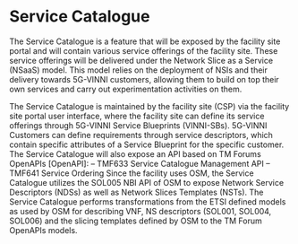 <!-- TITLE: Service Catalogue -->
<!-- SUBTITLE: Service Catalogue -->

# Service Catalogue

The Service Catalogue is a feature that will be exposed by the facility site portal and will contain various service offerings of the facility site. These service offerings will be delivered under the Network Slice as a Service (NSaaS) model. This model relies on the deployment of NSIs and their delivery towards 5G-VINNI customers, allowing them to build on top their own services and carry out experimentation activities on them.

The Service Catalogue is maintained by the facility site (CSP) via the facility site portal user interface, where the facility site can define its service offerings through 5G-VINNI Service Blueprints (VINNI-SBs). 
5G-VINNI Customers can define requirements through service descriptors, which contain specific attributes of a Service Blueprint for the specific customer.
The Service Catalogue will also expose an API based on TM Forums OpenAPIs [OpenAPI]: 
–	TMF633 Service Catalogue Management API 
–	TMF641 Service Ordering
Since the facility uses OSM, the Service Catalogue utilizes the SOL005 NBI API of OSM to expose Network Service Descriptors (NDSs) as well as Network Slices Templates (NSTs). The Service Catalogue performs transformations from the ETSI defined models as used by OSM for describing VNF, NS descriptors (SOL001, SOL004, SOL006) and the slicing templates defined by OSM to the TM Forum OpenAPIs models. 




